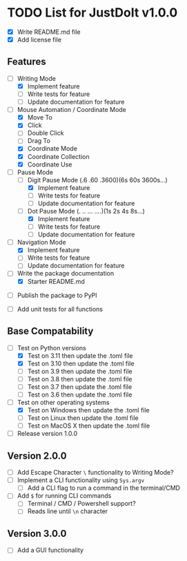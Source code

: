 # TODO List for JustDoIt v1.0.0

- [x] Write README.md file
- [x] Add license file

## Features
- [ ] Writing Mode
	- [x] Implement feature
	- [ ] Write tests for feature
	- [ ] Update documentation for feature
- [ ] Mouse Automation / Coordinate Mode 
	- [x] Move To
	- [x] Click
	- [ ] Double Click
	- [ ] Drag To
	- [x] Coordinate Mode
	- [x] Coordinate Collection
	- [x] Coordinate Use
- [ ] Pause Mode
	- [ ] Digit Pause Mode (.6 .60 .3600)(6s 60s 3600s...)
		- [x] Implement feature
		- [ ] Write tests for feature
		- [ ] Update documentation for feature
	- [ ] Dot Pause Mode (. .. ... ....)(1s 2s 4s 8s...)
		- [x] Implement feature
		- [ ] Write tests for feature
		- [ ] Update documentation for feature
- [ ] Navigation Mode
	- [x] Implement feature
	- [ ] Write tests for feature
	- [ ] Update documentation for feature
- [ ] Write the package documentation
	- [x] Starter README.md
<!-- Ctrl Letter Functionality -->
<!-- Alert -->
<!-- Screenshot -->


- [ ] Publish the package to PyPI

- [ ] Add unit tests for all functions


## Base Compatability
- [ ] Test on Python versions
	- [x] Test on 3.11 then update the .toml file
	- [x] Test on 3.10 then update the .toml file
	- [ ] Test on 3.9 then update the .toml file
	- [ ] Test on 3.8 then update the .toml file
	- [ ] Test on 3.7 then update the .toml file
	- [ ] Test on 3.6 then update the .toml file
- [ ] Test on other operating systems
	- [x] Test on Windows then update the .toml file
	- [ ] Test on Linux then update the .toml file
	- [ ] Test on MacOS X then update the .toml file

- [ ] Release version 1.0.0

## Version 2.0.0
- [ ] Add Escape Character `\` functionality to Writing Mode?
- [ ] Implement a CLI functionality using `Sys.argv`
	- [ ] Add a CLI flag to run a command in the terminal/CMD
- [ ] Add `$` for running CLI commands
	- [ ] Terminal / CMD / Powershell support?
	- [ ] Reads line until `\n` character

## Version 3.0.0
- [ ] Add a GUI functionality